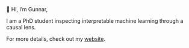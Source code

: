 👋 Hi, I’m Gunnar,

I am a PhD student inspecting interpretable machine learning through a causal lens.

For more details, check out my [website](https://gunnarkoenig.com/).

<!---
gcskoenig/gcskoenig is a ✨ special ✨ repository because its `README.md` (this file) appears on your GitHub profile.
You can click the Preview link to take a look at your changes.
--->
